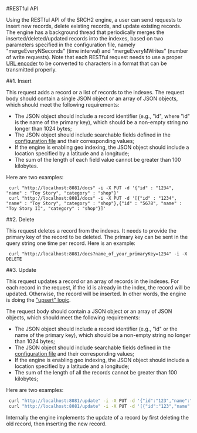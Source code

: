 #RESTful API

Using the RESTful API of the SRCH2 engine, a user can send requests to insert new records, delete existing records, and update existing records.  The engine has a background thread that periodically merges the inserted/deleted/updated records into the indexes, based on two parameters specified in the configuration file, namely "mergeEveryNSeconds" (time interval) and "mergeEveryMWrites" (number of write requests). Note that each RESTful request needs to use a proper [URL encoder](http://www.w3schools.com/tags/ref_urlencode.asp) to be converted to characters in a format that can be transmitted properly.

##1. Insert

This request adds a record or a list of records to the indexes. The request body should contain a single JSON object or an array of JSON objects, which should meet the following requirements:

 - The JSON object should include a record identifier (e.g., "id", where "id" is the name of the primary key), which should be a non-empty string no longer than 1024 bytes;
 - The JSON object should include searchable fields defined in the [configuration file](../example-demo/srch2-config.xml) and their corresponding values;
 - If the engine is enabling geo indexing, the JSON object should include a location specified by a latitude and a longitude;
 - The sum of the length of each field value cannot be greater than 100 kilobytes.

Here are two examples:

```bsh
 curl "http://localhost:8081/docs" -i -X PUT -d '{"id" : "1234", "name" : "Toy Story", "category" : "shop"}'
 curl "http://localhost:8081/docs" -i -X PUT -d '[{"id" : "1234", "name" : "Toy Story", "category" : "shop"},{"id" : "5678", "name" : "Toy Story II", "category" : "shop"}]'
```

##2. Delete

This request deletes a record from the indexes. It needs to provide the primary key of the record to be deleted. The primary key can be sent in the query string one time per record.  Here is an example: 
```bsh
 curl "http://localhost:8081/docs?name_of_your_primaryKey=1234" -i -X DELETE
```

##3. Update

This request updates a record or an array of records in the indexes.  For each record in the request,
if the id is already in the index, the record will be updated. Otherwise, the record will be inserted.  In other words, the engine is doing the ["upsert" logic](http://en.wikipedia.org/wiki/Merge_(SQL)).

The request body should contain a JSON object or an array of JSON objects, which should meet the following requirements:

 - The JSON object should include a record identifier (e.g., "id" or the name of the primary key), which should be a non-empty string no longer than 1024 bytes;
 - The JSON object should include searchable fields defined in the [configuration file](../example-demo/srch2-config.xml) and their corresponding values;
 - If the engine is enabling geo indexing, the JSON object should include a location specified by a latitude and a longitude;
 - The sum of the length of all the records cannot be greater than 100 kilobytes;

Here are two examples: 

```bash
 curl "http://localhost:8081/update" -i -X PUT -d '{"id":"123","name":"Brave", "category":"shop"}'
 curl "http://localhost:8081/update" -i -X PUT -d '[{"id":"123","name":"Brave", "category":"shop"},{"id":"456","name":"Tom", "category":"shop"}]'
```

Internally the engine implements the update of a record by first deleting the old record, then inserting the new record.

